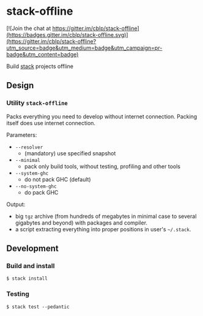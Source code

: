 # stack-offline

[![Join the chat at https://gitter.im/cblp/stack-offline](https://badges.gitter.im/cblp/stack-offline.svg)](https://gitter.im/cblp/stack-offline?utm_source=badge&utm_medium=badge&utm_campaign=pr-badge&utm_content=badge)

Build [stack](http://docs.haskellstack.org) projects offline

## Design

### Utility `stack-offline`

Packs everything you need to develop without internet connection.
Packing itself does use internet connection.

Parameters:
- `--resolver`
  - (mandatory) use specified snapshot
- `--minimal`
  - pack only build tools, without testing, profiling and other tools
- `--system-ghc`
  - do not pack GHC (default)
- `--no-system-ghc`
  - do pack GHC

Output:
- big `tgz` archive (from hundreds of megabytes in minimal case to several gigabytes and beyond) with packages and compiler.
- a script extracting everything into proper positions in user's `~/.stack`.

## Development

### Build and install

    $ stack install

### Testing

    $ stack test --pedantic
